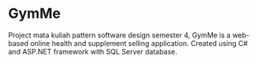 # GymMe
Project mata kuliah pattern software design semester 4, GymMe is a web-based online health and supplement selling application. Created using C# and ASP.NET framework with SQL Server database.
